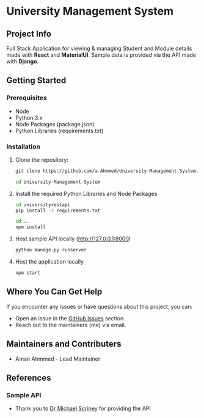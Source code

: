 # University Management System

## Project Info
Full Stack Application for viewing & managing Student and Module details made with **React** and **MaterialUI**. Sample data is provided via the API made with **Django**.

## Getting Started

### Prerequisites
- Node
- Python 3.x
- Node Packages (package.json)
- Python Libraries (requirements.txt)

### Installation
1. Clone the repository:
   ```bash
   git clone https://github.com/a-Ahmmed/University-Management-System.git

   cd University-Management-System
2. Install the required Python Libraries and Node Packages
   ```bash
   cd universityrestapi
   pip install -r requirements.txt

   cd ..
   npm install
3. Host sample API locally (http://127.0.0.1:8000)
   ```bash
   python manage.py runserver
4. Host the application locally
   ```bash
   npm start
## Where You Can Get Help
If you encounter any issues or have questions about this project, you can:
- Open an issue in the [GitHub Issues](https://github.com/a-Ahmmed/University-Management-System/issues) section.
- Reach out to the maintainers (me) via email.

## Maintainers and Contributers
- Aman Ahmmed - Lead Maintainer

## References
### Sample API
- Thank you to [Dr Michael Scriney](https://www.dcu.ie/computing/people/michael-scriney) for providing the API